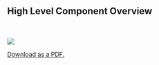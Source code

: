 ## High Level Component Overview

<p><div style="margin-top:50px;"><img src="/images/component-overview.gif" border="0" /></div></p>

[Download as a PDF.](/octohost-components.pdf)
